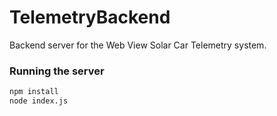 # TelemetryBackend

Backend server for the Web View Solar Car Telemetry system.

### Running the server

```bash
npm install
node index.js
```